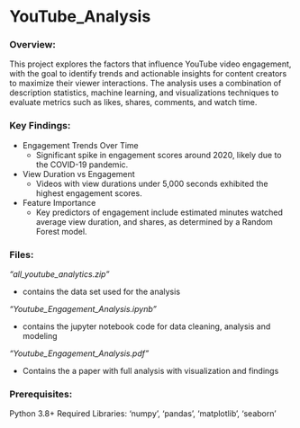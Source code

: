 # YouTube_Analysis
### Overview: 
This project explores the factors that influence YouTube video engagement, with the goal to identify trends and actionable insights for content creators to maximize their viewer interactions. The analysis uses a combination of description statistics, machine learning, and visualizations techniques to evaluate metrics such as likes, shares, comments, and watch time.

### Key Findings:
* Engagement Trends Over Time
  * Significant spike in engagement scores around 2020, likely due to the COVID-19 pandemic.
* View Duration vs Engagement
  * Videos with view durations under 5,000 seconds exhibited the highest engagement scores.
* Feature Importance
  * Key predictors of engagement include estimated minutes watched average view duration, and shares, as determined by a Random Forest model.

### Files:
*“all_youtube_analytics.zip”*
* contains the data set used for the analysis
  
*“Youtube_Engagement_Analysis.ipynb”*
* contains the jupyter notebook code for data cleaning, analysis and modeling

*“Youtube_Engagement_Analysis.pdf”*
* Contains the a paper with full analysis with visualization and findings

### Prerequisites:
Python 3.8+
Required Libraries: ‘numpy’, ‘pandas’, ‘matplotlib’, ‘seaborn’



